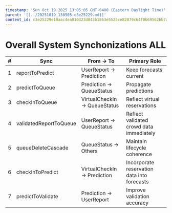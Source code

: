 ```yaml
---
timestamp: 'Sun Oct 19 2025 13:05:05 GMT-0400 (Eastern Daylight Time)'
parent: '[[../20251019_130505.c3e25229.md]]'
content_id: c3e25229e10aac4ea010323d843b1863e5525ce82079c64f0b69562bb7afb701
---
```


# Overall System Synchonizations ALL

| # | Sync                   | From → To                   | Primary Role                                 |
|---|------------------------|-----------------------------|----------------------------------------------|
| 1 | reportToPredict        | UserReport → Prediction     | Keep forecasts current                       |
| 2 | predictToQueue         | Prediction → QueueStatus    | Propagate predictions                        |
| 3 | checkInToQueue         | VirtualCheckIn → QueueStatus| Reflect virtual reservations                 |
| 4 | validatedReportToQueue | UserReport → QueueStatus    | Reflect validated crowd data immediately     |
| 5 | queueDeleteCascade     | QueueStatus → Others        | Maintain lifecycle coherence                 |
| 6 | checkInToPredict       | VirtualCheckIn → Prediction | Incorporate reservation data into forecasts  |
| 7 | predictToValidate      | Prediction → UserReport     | Improve validation accuracy                  |
